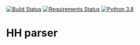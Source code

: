 [![Build Status](https://travis-ci.org/sergiishevchenko/hh-parser-test.svg?branch=master)](https://travis-ci.org/sergiishevchenko/hh-parser-test)
[![Requirements Status](https://requires.io/github/sergiishevchenko/hh-parser/requirements.svg?branch=master)](https://requires.io/github/sergiishevchenko/hh-parser/requirements/?branch=master)
[![Python 3.8](https://img.shields.io/badge/python-3.8-blue.svg)](https://www.python.org/downloads/release/python-382/)
# HH parser

